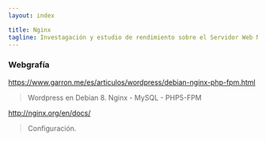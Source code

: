 ```yaml
---
layout: index

title: Nginx
tagline: Investagación y estudio de rendimiento sobre el Servidor Web Nginx
---
```


### Webgrafía

https://www.garron.me/es/articulos/wordpress/debian-nginx-php-fpm.html

> Wordpress en Debian 8. Nginx - MySQL - PHP5-FPM

http://nginx.org/en/docs/

> Configuración.
